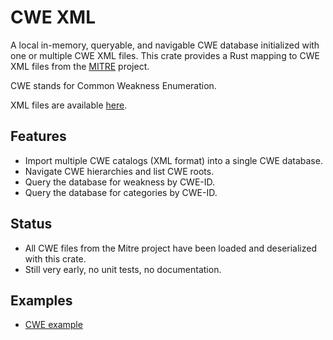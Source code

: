 # CWE XML

A local in-memory, queryable, and navigable CWE database initialized with one or multiple CWE XML files.
This crate provides a Rust mapping to CWE XML files from the [MITRE](https://cve.mitre.org/) project.

CWE stands for Common Weakness Enumeration.

XML files are available [here](https://cwe.mitre.org/data/downloads.html).

## Features

* Import multiple CWE catalogs (XML format) into a single CWE database.
* Navigate CWE hierarchies and list CWE roots.
* Query the database for weakness by CWE-ID.
* Query the database for categories by CWE-ID.

## Status 

* All CWE files from the Mitre project have been loaded and deserialized with this crate.
* Still very early, no unit tests, no documentation.

## Examples

* [CWE example](/examples/cwe.rs)
